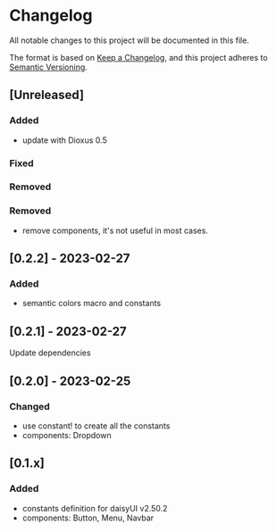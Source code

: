 # Changelog

All notable changes to this project will be documented in this file.

The format is based on [Keep a Changelog](https://keepachangelog.com/en/1.0.0/),
and this project adheres to [Semantic Versioning](https://semver.org/spec/v2.0.0.html).

## [Unreleased]

### Added

- update with Dioxus 0.5

### Fixed

### Removed

### Removed

- remove components, it's not useful in most cases.

## [0.2.2] - 2023-02-27

### Added

- semantic colors macro and constants

## [0.2.1] - 2023-02-27

Update dependencies

## [0.2.0] - 2023-02-25

### Changed

- use constant! to create all the constants
- components: Dropdown

## [0.1.x]

### Added

- constants definition for daisyUI v2.50.2
- components: Button, Menu, Navbar